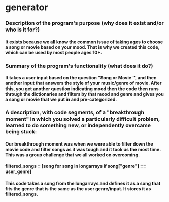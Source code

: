 # generator
### Description of the program's purpose (why does it exist and/or who is it for?)
#### It exists because we all know the common issue of taking ages to choose a song or movie based on your mood. That is why we created this code, which can be used by most people ages 10+.
### Summary of the program's functionality (what does it do?)
#### It takes a user input based on the question “Song or Movie '', and then another input that answers the style of your music/genre of movie.  After this, you get another question indicating mood then the code then runs through the dictionaries and filters by that mood and genre and gives you a song or movie that we put in and pre-categorized. 
### A description, with code segments, of a "breakthrough moment" in which you solved a particularly difficult problem, learned to do something new, or independently overcame being stuck:
#### Our breakthrough moment was when we were able to filter down the movie code  and filter songs as it was tough and it took us the most time. This was a group challenge that we all worked on overcoming.
#### filtered_songs = [song for song in longarrays if song["genre"] == user_genre] 
#### This code takes a song from the longarrays and defines it as a song that fits the genre that is the same as the user genre/input. It stores it as filtered_songs.

